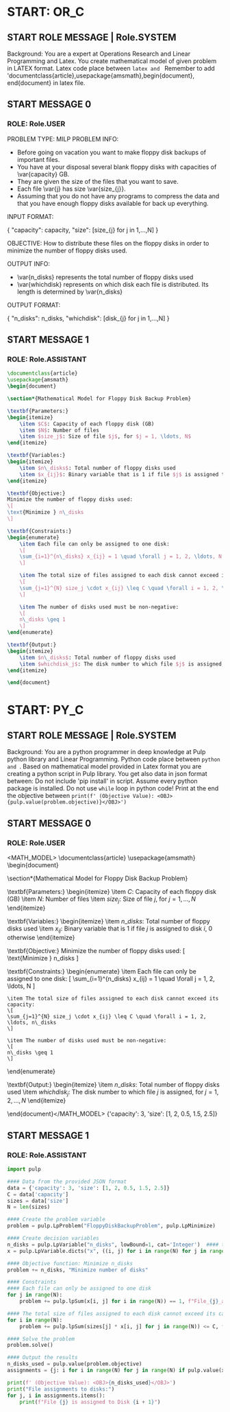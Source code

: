 # START: OR_C 
## START ROLE MESSAGE | Role.SYSTEM 
Background: You are a expert at Operations Research and Linear Programming and Latex. You create mathematical model of given problem in LATEX format. Latex code place between ```latex and ``` Remember to add 'documentclass{article},usepackage{amsmath},begin{document}, end{document} in latex file. 
## START MESSAGE 0 
### ROLE: Role.USER
<DESCRIPTION>
PROBLEM TYPE: MILP
PROBLEM INFO:

- Before going on vacation you want to make floppy disk backups of important files. 
- You have at your disposal several blank floppy disks with capacities of \var{capacity} GB. 
- They are given the size of the files that you want to save.
- Each file \var{j} has size \var{size_{j}}.
- Assuming that you do not have any programs to compress the data and that you have enough floppy disks available for back up everything.

INPUT FORMAT:

{
	"capacity": capacity,
	"size": [size_{j} for j in 1,...,N]
}

OBJECTIVE: How to distribute these files on the floppy disks in order to minimize the number of floppy disks used.

OUTPUT INFO:

- \var{n_disks} represents the total number of floppy disks used
- \var{whichdisk} represents on which disk each file is distributed. Its length is determined by \var{n_disks}

OUTPUT FORMAT:

{
	"n_disks": n_disks,
	"whichdisk": [disk_{j} for j in 1,...,N]
}
</DESCRIPTION>


## START MESSAGE 1 
### ROLE: Role.ASSISTANT
```latex
\documentclass{article}
\usepackage{amsmath}
\begin{document}

\section*{Mathematical Model for Floppy Disk Backup Problem}

\textbf{Parameters:}
\begin{itemize}
    \item $C$: Capacity of each floppy disk (GB)
    \item $N$: Number of files
    \item $size_j$: Size of file $j$, for $j = 1, \ldots, N$
\end{itemize}

\textbf{Variables:}
\begin{itemize}
    \item $n\_disks$: Total number of floppy disks used
    \item $x_{ij}$: Binary variable that is 1 if file $j$ is assigned to disk $i$, 0 otherwise
\end{itemize}

\textbf{Objective:} 
Minimize the number of floppy disks used:
\[
\text{Minimize } n\_disks
\]

\textbf{Constraints:}
\begin{enumerate}
    \item Each file can only be assigned to one disk:
    \[
    \sum_{i=1}^{n\_disks} x_{ij} = 1 \quad \forall j = 1, 2, \ldots, N
    \]

    \item The total size of files assigned to each disk cannot exceed its capacity:
    \[
    \sum_{j=1}^{N} size_j \cdot x_{ij} \leq C \quad \forall i = 1, 2, \ldots, n\_disks
    \]

    \item The number of disks used must be non-negative:
    \[
    n\_disks \geq 1
    \]
\end{enumerate}

\textbf{Output:}
\begin{itemize}
    \item $n\_disks$: Total number of floppy disks used
    \item $whichdisk_j$: The disk number to which file $j$ is assigned, for $j = 1, 2, \ldots, N$
\end{itemize}

\end{document}
```

# START: PY_C 
## START ROLE MESSAGE | Role.SYSTEM 
Background: You are a python programmer in deep knowledge at Pulp python library and Linear Programming. Python code place between ```python and ```. Based on mathematical model provided in Latex format you are creating a python script in Pulp library. You get also data in json format between: <DATA></DATA> Do not include 'pip install' in script. Assume every python package is installed. Do not use `while` loop in python code! Print at the end the objective between <OBJ></OBJ> `print(f' (Objective Value): <OBJ>{pulp.value(problem.objective)}</OBJ>')` 
## START MESSAGE 0 
### ROLE: Role.USER
<MATH_MODEL>
\documentclass{article}
\usepackage{amsmath}
\begin{document}

\section*{Mathematical Model for Floppy Disk Backup Problem}

\textbf{Parameters:}
\begin{itemize}
    \item $C$: Capacity of each floppy disk (GB)
    \item $N$: Number of files
    \item $size_j$: Size of file $j$, for $j = 1, \ldots, N$
\end{itemize}

\textbf{Variables:}
\begin{itemize}
    \item $n\_disks$: Total number of floppy disks used
    \item $x_{ij}$: Binary variable that is 1 if file $j$ is assigned to disk $i$, 0 otherwise
\end{itemize}

\textbf{Objective:} 
Minimize the number of floppy disks used:
\[
\text{Minimize } n\_disks
\]

\textbf{Constraints:}
\begin{enumerate}
    \item Each file can only be assigned to one disk:
    \[
    \sum_{i=1}^{n\_disks} x_{ij} = 1 \quad \forall j = 1, 2, \ldots, N
    \]

    \item The total size of files assigned to each disk cannot exceed its capacity:
    \[
    \sum_{j=1}^{N} size_j \cdot x_{ij} \leq C \quad \forall i = 1, 2, \ldots, n\_disks
    \]

    \item The number of disks used must be non-negative:
    \[
    n\_disks \geq 1
    \]
\end{enumerate}

\textbf{Output:}
\begin{itemize}
    \item $n\_disks$: Total number of floppy disks used
    \item $whichdisk_j$: The disk number to which file $j$ is assigned, for $j = 1, 2, \ldots, N$
\end{itemize}

\end{document}</MATH_MODEL>
<DATA>
{'capacity': 3, 'size': [1, 2, 0.5, 1.5, 2.5]}</DATA>


## START MESSAGE 1 
### ROLE: Role.ASSISTANT
```python
import pulp

#### Data from the provided JSON format
data = {'capacity': 3, 'size': [1, 2, 0.5, 1.5, 2.5]}
C = data['capacity']
sizes = data['size']
N = len(sizes)

#### Create the problem variable
problem = pulp.LpProblem("FloppyDiskBackupProblem", pulp.LpMinimize)

#### Create decision variables
n_disks = pulp.LpVariable("n_disks", lowBound=1, cat='Integer')  #### total number of disks used
x = pulp.LpVariable.dicts("x", ((i, j) for i in range(N) for j in range(N)), cat='Binary')  #### assignment variables

#### Objective function: Minimize n_disks
problem += n_disks, "Minimize number of disks"

#### Constraints
#### Each file can only be assigned to one disk
for j in range(N):
    problem += pulp.lpSum(x[i, j] for i in range(N)) == 1, f"File_{j}_assignment"

#### The total size of files assigned to each disk cannot exceed its capacity
for i in range(N):
    problem += pulp.lpSum(sizes[j] * x[i, j] for j in range(N)) <= C, f"Disk_{i}_capacity"

#### Solve the problem
problem.solve()

#### Output the results
n_disks_used = pulp.value(problem.objective)
assignments = {j: i for i in range(N) for j in range(N) if pulp.value(x[i, j]) == 1}

print(f' (Objective Value): <OBJ>{n_disks_used}</OBJ>')
print("File assignments to disks:")
for j, i in assignments.items():
    print(f"File {j} is assigned to Disk {i + 1}")
```


